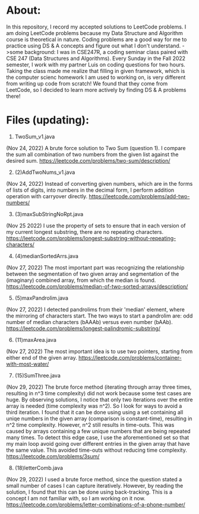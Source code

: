 # About:
In this repository, I record my accepted solutions to LeetCode problems.
I am doing LeetCode problems because my Data Structure and Algorithm course is theoretical in nature. Coding problems are a good way for me to practice using DS & A concepts and figure out what I don't understand.
->some background: I was in CSE247R, a coding seminar class paired with CSE 247 (Data Structures and Algorithms). Every Sunday in the Fall 2022 semester, I work with my partner Luis on coding questions for two hours. 
Taking the class made me realize that filling in given framework, which is the computer scienc homework I am used to working on, is very different from writing up code from scratch! We found that they come from LeetCode, so I decided to learn more actively by finding DS & A problems there!

# Files (updating):
1. TwoSum_v1.java

(Nov 24, 2022) A brute force solution to Two Sum (question 1). I compare the sum all combination of two numbers from the given list against the desired sum.
https://leetcode.com/problems/two-sum/description/

2. (2)AddTwoNums_v1.java

(Nov 24, 2022) Instead of converting given numbers, which are in the forms of lists of digits, into numbers in the decimal form, I perform addition operation with carryover directly.
https://leetcode.com/problems/add-two-numbers/

3. (3)maxSubStringNoRpt.java

(Nov 25 2022) I use the property of sets to ensure that in each version of my current longest substring, there are no repeating characters.
https://leetcode.com/problems/longest-substring-without-repeating-characters/

4. (4)medianSortedArrs.java

(Nov 27, 2022) The most important part was recognizing the relationship between the segmentation of two given array and segmentation of the (imaginary) combined array, from which the median is found.
https://leetcode.com/problems/median-of-two-sorted-arrays/description/

5. (5)maxPandrolim.java

(Nov 27, 2022) I detected pandrolims from their 'median' element, where the mirroring of characters start. The two ways to start a pandrolim are: odd number of median characters (bAAAb) versus even number (bAAb).
https://leetcode.com/problems/longest-palindromic-substring/

6. (11)maxArea.java

(Nov 27, 2022) The most important idea is to use two pointers, starting from either end of the given array.
https://leetcode.com/problems/container-with-most-water/

7. (15)SumThree.java

(Nov 29, 2022) The brute force method (iterating through array three times, resulting in n^3 time complexity) did not work because some test cases are huge. 
By observing solutions, I notice that only two iterations over the entire array is needed (time complexity was n^2). 
So I look for ways to avoid a third iteration. I found that it can be done using using a set containing all uniqe numbers in the given array (comparison is constant-time), resulting in n^2 time complexity.
However, n^2 still results in time-outs. This was caused by arrays containing a few unique numbers that are being repeated many times. To detect this edge case, I use the aforementioned set so that my main loop avoid going over different entries in the given array that have the same value. This avoided time-outs without reducing time complexity.
https://leetcode.com/problems/3sum/

8. (18)letterComb.java

(Nov 29, 2022) I used a brute force method, since the question stated a small number of cases I can capture iteratively. 
However, by reading the solution, I found that this can be done using back-tracking. This is a concept I am not familiar with, so I am working on it now.
https://leetcode.com/problems/letter-combinations-of-a-phone-number/

